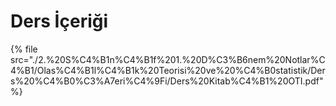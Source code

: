 # Ders İçeriği

<!--Index-->

{% file src="./2.%20S%C4%B1n%C4%B1f%201.%20D%C3%B6nem%20Notlar%C4%B1/Olas%C4%B1l%C4%B1k%20Teorisi%20ve%20%C4%B0statistik/Ders%20%C4%B0%C3%A7eri%C4%9Fi/Ders%20Kitab%C4%B1%20OTI.pdf" %}

<!--Index-->
